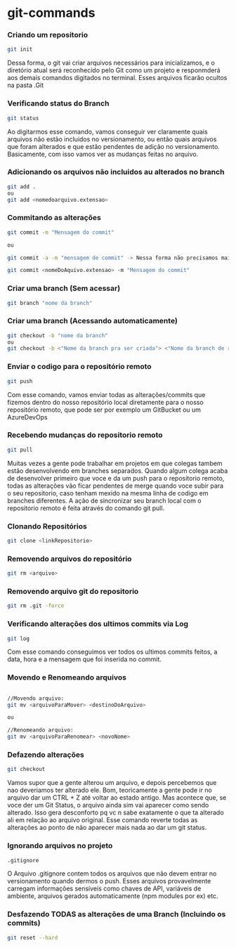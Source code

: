 # git-commands

### Criando um repositorio

```sh
git init
```
Dessa forma, o git vai criar arquivos necessários para inicializamos, e o diretório atual será reconhecido pelo Git como um projeto e responmderá aos demais comandos digitados no terminal. Esses arquivos ficarão ocultos na pasta .Git

### Verificando status do Branch

```sh
git status
```
Ao digitarmos esse comando, vamos conseguir ver claramente quais arquivos não estão incluidos no versionamento, ou então quais arquivos que foram alterados e que estão pendentes de adição no versionamento. Basicamente, com isso vamos ver as mudanças feitas no arquivo.

### Adicionando os arquivos não incluidos au alterados no branch
```sh
git add . 
ou 
git add <nomedoarquivo.extensao>
```

### Commitando as alterações 
````sh
git commit -m "Mensagem do commit"

ou

git commit -a -m "mensagem de commit" -> Nessa forma não precisamos mais fazer o comando Git Add. antes.

git commit <nomeDoAquivo.extensao> -m "Mensagem do commit"
````

### Criar uma branch (Sem acessar)
```sh
git branch "nome da branch"
````

### Criar uma branch (Acessando automaticamente)
````sh
git checkout -b "nome da branch"
ou
git checkout -b <"Nome da branch pra ser criada"> <"Nome da branch de referencia pra criação">
````

### Enviar o codigo para o repositório remoto
````sh
git push
````
Com esse comando, vamos enviar todas as alterações/commits que fizemos dentro do nosso repositório local diretamente para o nosso repositório remoto, que pode ser por exemplo um GitBucket ou um AzureDevOps

### Recebendo mudanças do repositorio remoto
````sh
git pull
````
Muitas vezes a gente pode trabalhar em projetos em que colegas tambem estão desenvolvendo em branches separados. Quando algum colega acaba de desenvolver primeiro que voce e da um push para o repositorio remoto, todas as alterações vão ficar pendentes de merge quando voce subir para o seu repositorio, caso tenham mexido na mesma linha de codigo em branches diferentes. A ação de sincronizar seu branch local com o repositorio remoto é feita através do comando git pull.

### Clonando Repositórios
````sh
git clone <linkRepositorio>
````

### Removendo arquivos do repositório
````sh
git rm <arquivo>
````
### Removendo arquivo git do repositorio
````sh
git rm .git -force
````

### Verificando alterações dos ultimos commits via Log
````sh
git log
````
Com esse comando conseguimos ver todos os ultimos commits feitos, a data, hora e a mensagem que foi inserida no commit.

### Movendo e Renomeando arquivos
````sh

//Movendo arquivo:
git mv <arquivoParaMover> <destinoDoArquivo>

ou

//Renomeando arquivo:
git mv <arquivoParaRenomear> <novoNome>
````

### Defazendo alterações
````sh
git checkout
````
Vamos supor que a gente alterou um arquivo, e depois percebemos que nao deveriamos ter alterado ele. Bom, teoricamente a gente pode ir no arquivo dar um CTRL + Z até voltar ao estado antigo. Mas acontece que, se voce der um Git Status, o arquivo ainda sim vai aparecer como sendo alterado. Isso gera desconforto pq vc n sabe exatamente o que ta alterado ali em relação ao arquivo original. Esse comando reverte todas as alterações ao ponto de não aparecer mais nada ao dar um git status.

### Ignorando arquivos no projeto
````sh
.gitignore
````
O Arquivo .gitignore contem todos os arquivos que não devem entrar no versionamento quando dermos o push. Esses arquivos provavelmente carregam informações sensíveis como chaves de API, variáveis de ambiente, arquivos gerados automaticamente (npm modules por ex) etc.

### Desfazendo TODAS as alterações de uma Branch (Incluindo os commits)
````sh
git reset --hard
````
